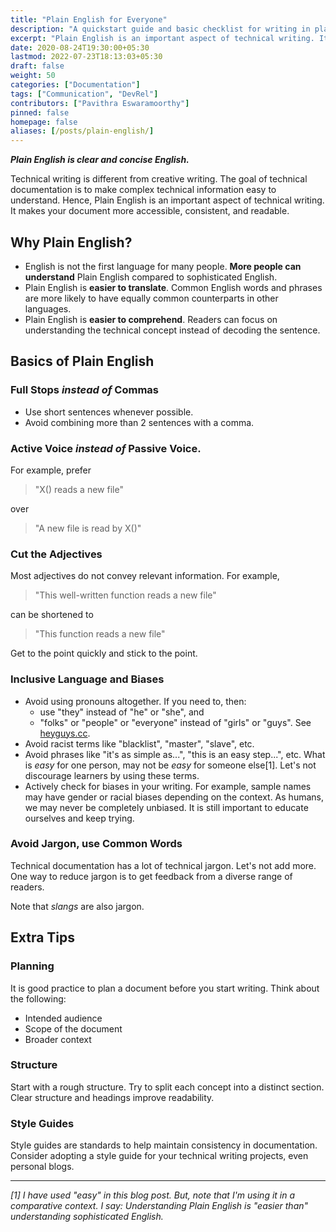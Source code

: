 ```yaml
---
title: "Plain English for Everyone"
description: "A quickstart guide and basic checklist for writing in plain english."
excerpt: "Plain English is an important aspect of technical writing. It makes your document more accessible, consistent, and readable."
date: 2020-08-24T19:30:00+05:30
lastmod: 2022-07-23T18:13:03+05:30
draft: false
weight: 50
categories: ["Documentation"]
tags: ["Communication", "DevRel"]
contributors: ["Pavithra Eswaramoorthy"]
pinned: false
homepage: false
aliases: [/posts/plain-english/]
---
```


***Plain English is clear and concise English.***

Technical writing is different from creative writing. The goal of technical documentation is to make complex technical information easy to understand. Hence, Plain English is an important aspect of technical writing. It makes your document more accessible, consistent, and readable.

## Why Plain English?

* English is not the first language for many people. **More people can understand** Plain English compared to sophisticated English.
* Plain English is **easier to translate**. Common English words and phrases are more likely to have equally common counterparts in other languages.
* Plain English is **easier to comprehend**. Readers can focus on understanding the technical concept instead of decoding the sentence.

## Basics of Plain English

### Full Stops *instead of* Commas

* Use short sentences whenever possible.
* Avoid combining more than 2 sentences with a comma.

### Active Voice *instead of* Passive Voice.

For example, prefer

> "X() reads a new file"

over

> "A new file is read by X()"

### Cut the Adjectives

Most adjectives do not convey relevant information. For example,

> "This well-written function reads a new file"

can be shortened to

> "This function reads a new file"

Get to the point quickly and stick to the point.

### Inclusive Language and Biases

* Avoid using pronouns altogether. If you need to, then:
  * use "they" instead of "he" or "she", and
  * "folks" or "people" or "everyone" instead of "girls" or "guys". See [heyguys.cc](https://heyguys.cc).
* Avoid racist terms like "blacklist", "master", "slave", etc.
* Avoid phrases like "it's as simple as...", "this is an easy step...", etc. What is *easy* for one person, may not be *easy* for someone else[1]. Let's not discourage learners by using these terms.
* Actively check for biases in your writing. For example, sample names may have gender or racial biases depending on the context. As humans, we may never be completely unbiased. It is still important to educate ourselves and keep trying.

### Avoid Jargon, use Common Words

Technical documentation has a lot of technical jargon. Let's not add more. One way to reduce jargon is to get feedback from a diverse range of readers.

Note that *slangs* are also jargon.

## Extra Tips

### Planning

It is good practice to plan a document before you start writing. Think about the following:

* Intended audience
* Scope of the document
* Broader context

### Structure

Start with a rough structure. Try to split each concept into a distinct section. Clear structure and headings improve readability.

### Style Guides

Style guides are standards to help maintain consistency in documentation. Consider adopting a style guide for your technical writing projects, even personal blogs.

---

*[1] I have used "easy" in this blog post. But, note that I'm using it in a comparative context. I say: Understanding Plain English is "easier than" understanding sophisticated English.*
